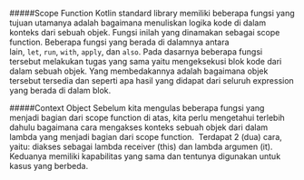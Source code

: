 #####Scope Function
Kotlin standard library memiliki beberapa fungsi yang tujuan utamanya
adalah bagaimana menuliskan logika kode di dalam konteks dari sebuah objek.
Fungsi inilah yang dinamakan sebagai scope function. Beberapa fungsi 
yang berada di dalamnya antara lain, `let`, `run`, `with`, `apply`, dan `also`. 
Pada dasarnya beberapa fungsi tersebut melakukan tugas yang sama 
yaitu mengeksekusi blok kode dari dalam sebuah objek. 
Yang membedakannya adalah bagaimana objek tersebut tersedia dan 
seperti apa hasil yang didapat dari seluruh expression yang 
berada di dalam blok.

#####Context Object
Sebelum kita mengulas beberapa fungsi yang menjadi bagian dari 
scope function di atas, kita perlu mengetahui terlebih 
dahulu bagaimana cara mengakses konteks sebuah objek dari dalam 
lambda yang menjadi bagian dari scope function. 
Terdapat 2 (dua) cara, yaitu: diakses sebagai lambda receiver (this) 
dan lambda argumen (it). 
Keduanya memiliki kapabilitas yang sama dan tentunya digunakan 
untuk kasus yang berbeda.

